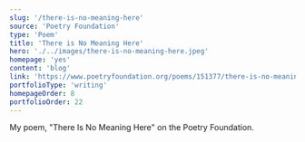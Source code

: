 ```yaml
---
slug: '/there-is-no-meaning-here'
source: 'Poetry Foundation'
type: 'Poem'
title: 'There is No Meaning Here'
hero: './../images/there-is-no-meaning-here.jpeg'
homepage: 'yes'
content: 'blog'
link: 'https://www.poetryfoundation.org/poems/151377/there-is-no-meaning-here'
portfolioType: 'writing'
homepageOrder: 8
portfolioOrder: 22
---
```


My poem, "There Is No Meaning Here" on the Poetry Foundation.
